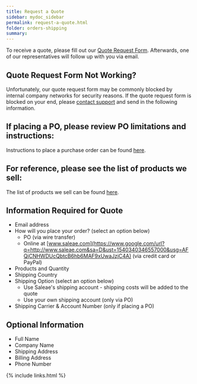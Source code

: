```yaml
---
title: Request a Quote
sidebar: mydoc_sidebar
permalink: request-a-quote.html
folder: orders-shipping
summary:
---
```


To receive a quote, please fill out our [Quote Request Form](https://saleae-support.typeform.com/to/WnpOte). Afterwards, one of our representatives will follow up with you via email.

## Quote Request Form Not Working?

Unfortunately, our quote request form may be commonly blocked by internal company networks for security reasons. If the quote request form is blocked on your end, please [contact support](https://contact.saleae.com/hc/en-us/requests/new) and send in the following information.

## If placing a PO, please review PO limitations and instructions:

Instructions to place a purchase order can be found [here](https://support.saleae.com/ordering-and-shipping/place-a-purchase-order-po).

## For reference, please see the list of products we sell:

The list of products we sell can be found [here](https://support.saleae.com/user-guide/product-summary).

## Information Required for Quote

* Email address
* How will you place your order? \(select an option below\)
  * PO \(via wire transfer\)
  * Online at [www.saleae.com](https://www.google.com/url?q=http://www.saleae.com&sa=D&ust=1540340346557000&usg=AFQjCNHWDUcQbtcB6hb6MAF9xUwaJzjC4A) \(via credit card or PayPal\)
* Products and Quantity
* Shipping Country
* Shipping Option \(select an option below\)
  * Use Saleae's shipping account - shipping costs will be added to the quote
  * Use your own shipping account \(only via PO\)
* Shipping Carrier & Account Number \(only if placing a PO\)

## Optional Information

* Full Name
* Company Name
* Shipping Address
* Billing Address
* Phone Number

{% include links.html %}